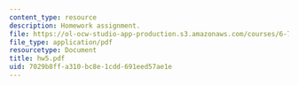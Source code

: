 ```yaml
---
content_type: resource
description: Homework assignment.
file: https://ol-ocw-studio-app-production.s3.amazonaws.com/courses/6-720j-integrated-microelectronic-devices-spring-2007/7029b8ffa310bc8e1cdd691eed57ae1e_hw5.pdf
file_type: application/pdf
resourcetype: Document
title: hw5.pdf
uid: 7029b8ff-a310-bc8e-1cdd-691eed57ae1e
---
```

